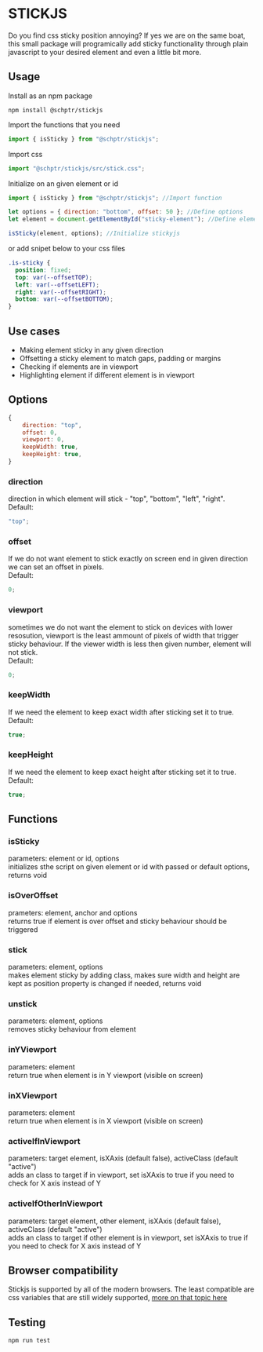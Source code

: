 # STICKJS

Do you find css sticky position annoying? If yes we are on the same boat, this small package will programically add sticky functionality through plain javascript to your desired element and even a little bit more.

## Usage

Install as an npm package

```shell
npm install @schptr/stickjs
```

Import the functions that you need

```js
import { isSticky } from "@schptr/stickjs";
```

Import css

```js
import "@schptr/stickjs/src/stick.css";
```

Initialize on an given element or id
```js
import { isSticky } from "@schptr/stickjs"; //Import function

let options = { direction: "bottom", offset: 50 }; //Define options
let element = document.getElementById("sticky-element"); //Define element

isSticky(element, options); //Initialize stickyjs
```

or add snipet below to your css files

```css
.is-sticky {
  position: fixed;
  top: var(--offsetTOP);
  left: var(--offsetLEFT);
  right: var(--offsetRIGHT);
  bottom: var(--offsetBOTTOM);
}
```

## Use cases

- Making element sticky in any given direction
- Offsetting a sticky element to match gaps, padding or margins
- Checking if elements are in viewport
- Highlighting element if different element is in viewport

## Options

```js
{
    direction: "top",
    offset: 0,
    viewport: 0,
    keepWidth: true,
    keepHeight: true,
}
```

### direction

direction in which element will stick - "top", "bottom", "left", "right".  
Default:

```js
"top";
```

### offset

If we do not want element to stick exactly on screen end in given direction we can set an offset in pixels.  
Default:

```js
0;
```

### viewport

sometimes we do not want the element to stick on devices with lower resosution, viewport is the least ammount of pixels of width that trigger sticky behaviour. If the viewer width is less then given number, element will not stick.  
Default:

```js
0;
```

### keepWidth

If we need the element to keep exact width after sticking set it to true.  
Default:

```js
true;
```

### keepHeight

If we need the element to keep exact height after sticking set it to true.  
Default:

```js
true;
```

## Functions

### isSticky

parameters: element or id, options  
initializes sthe script on given element or id with passed or default options, returns void

### isOverOffset

prameters: element, anchor and options  
returns true if element is over offset and sticky behaviour should be triggered

### stick

parameters: element, options  
makes element sticky by adding class, makes sure width and height are kept as position property is changed if needed, returns void

### unstick

parameters: element, options  
removes sticky behaviour from element

### inYViewport
parameters: element  
return true when element is in Y viewport (visible on screen)

### inXViewport
parameters: element  
return true when element is in X viewport (visible on screen)

### activeIfInViewport
parameters: target element, isXAxis (default false), activeClass (default "active")  
adds an class to target if in viewport, set isXAxis to true if you need to check for X axis instead of Y

### activeIfOtherInViewport
parameters: target element, other element, isXAxis (default false), activeClass (default "active")  
adds an class to target if other element is in viewport, set isXAxis to true if you need to check for X axis instead of Y


## Browser compatibility

Stickjs is supported by all of the modern browsers. The least compatible are css variables that are still widely supported, [more on that topic here](https://caniuse.com/css-variables)

## Testing

```console
npm run test
```
